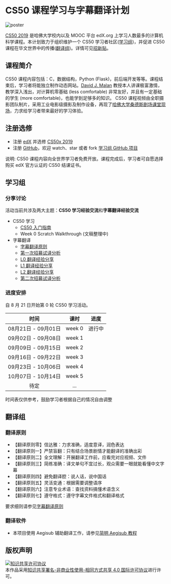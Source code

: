 # CS50 课程学习与字幕翻译计划

![poster](images/poster.jpg)

[CS50 2019](https://courses.edx.org/courses/course-v1:HarvardX+CS50+X/course/) 是哈佛大学校内以及 MOOC 平台 edX.org 上学习人数最多的计算机科学课程。本计划致力于组织维护一个 CS50 学习者社区([学习组](#学习组))，并促进 CS50 课程在华文世界中的传播([翻译组](#翻译组))。详情可见[招新贴](hello,new.md)。

## 课程简介

CS50 课程内容包括：C，数据结构，Python (Flask)，前后端开发等等。课程结束后，学习者将能独立制作动态网站。[David J. Malan](https://en.wikipedia.org/wiki/David\_J.\_Malan) 教授本人讲课极富激情，教学深入浅出，对计算机零基础 (less comfortable) 非常友好，并且有一定基础的学生 (more comfortable)，也能学到足够多的知识。 CS50 课程视频由全职摄影团队制片，采用工业电影级摄影及制作设备，再现了[哈佛大学桑德斯剧场课堂现场](https://www.eventbrite.com/e/attend-a-cs50-lecture-in-person-tickets-70166767691)，力求给学习者带来最好的学习体验。 

## 注册选修

* 注册 [edX](https://edx.org) 并选修 [CS50x 2019](https://www.edx.org/course/cs50s-introduction-to-computer-science)
* 注册 [GitHub](https://github.com)，欢迎 watch、star 或者 fork [学习组 GitHub 项目](https://github.com/athena-xcy/CS50-Study-Group) 

说明: CS50 课程内容向全世界学习者免费开放。课程完成后，学习者可自愿选择购买 edX 官方认证的 CS50 结课证书。

## 学习组

### 分享讨论

活动当前共涉及两大主题：**CS50 学习经验交流**和**字幕翻译经验交流**

* CS50 学习
    * [CS50 入门指南](study-group/how_to_learn_CS50.md)
    * Week 0 Scratch Walkthrough (文稿整理中)
* 字幕翻译
    * [字幕翻译原则](translation-group/principles-of-subtitle-translation.md)
    * [第一次招募试译分析](study-group/study-group-discussion0.md)
    * [L0 翻译经验分享](study-group/study-group-discussion1.md)
    * [L1 翻译经验分享](study-group/study-group-discussion2.md)
    * [L2 翻译经验分享](study-group/study-group-discussion3.md)
    * [第二次招募试译分析](study-group/study-group-discussion4.md)
    
### 进度安排

自 8 月 21 日开始第 0 轮 CS50 学习活动。

|        时间         |  课时  |  进度  |
| :-----------------: | :----: | :----: |
| 08月21日 - 09月01日 | week 0 | 进行中 |
| 09月02日 - 09月08日 | week 1 |        |
| 09月09日 - 09月15日 | week 2 |        |
| 09月16日 - 09月22日 | week 3 |        |
| 09月23日 - 10月06日 | week 4 |        |
| 10月07日 - 10月14日 | week 5 |        |
|        待定         |  ...   |        |

时间表仅供参考，鼓励学习者根据自己的情况自由调整

## 翻译组

### 翻译原则

* 【翻译原则零】信达雅：力求准确，适度意译，润色表达
* 【翻译原则一】严禁盲翻：只有结合场景剧情才能翻译的准确出彩
* 【翻译原则二】全文理解：开展翻译工作前，应看完对应视频、文件
* 【翻译原则三】简练准确：译文单句不宜过长，观众需要一眼就能看懂中文字幕
* 【翻译原则四】避免翻译腔：说人话，说中国话
* 【翻译原则五】灵活变通：根据需要调整语序
* 【翻译原则六】注意专业术语：查找资料搞懂术语含义
* 【翻译原则七】遵守格式：遵守字幕文件格式和翻译格式

要求细则请参见[字幕翻译原则](translation-group/principles-of-subtitle-translation.md)
 
### 翻译软件

* 本项目使用 Aegisub 辅助翻译工作，请参见[简明 Aegisub 教程](translation-group/Aegisub_Tutorial.md)

## 版权声明

<a rel="license" href="http://creativecommons.org/licenses/by-nc-sa/4.0/"><img alt="知识共享许可协议" style="border-width:0" src="https://i.creativecommons.org/l/by-nc-sa/4.0/88x31.png" /></a><br />本作品采用<a rel="license" href="http://creativecommons.org/licenses/by-nc-sa/4.0/">知识共享署名-非商业性使用-相同方式共享 4.0 国际许可协议</a>进行许可。
